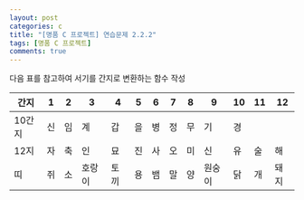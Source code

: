 ```yaml
---
layout: post
categories: c
title: "[명품 C 프로젝트] 연습문제 2.2.2"
tags: [명품 C 프로젝트]
comments: true
---
```


다음 표를 참고하여 서기를 간지로 변환하는 함수 작성

|간지|1|2|3|4|5|6|7|8|9|10|11|12|
|---|---|---|---|---|---|---|---|---|---|---|---|---|
|10간지|신|임|계|갑|을|병|정|무|기|경|   |   |
|12지|자|축|인|묘|진|사|오|미|신|유|술|해|
|띠|쥐|소|호랑이|토끼|용|뱀|말|양|원숭이|닭|개|돼지|

<script src="https://gist.github.com/Junhyeon2/9464bd91b006a780951259858674baa6.js"></script>
